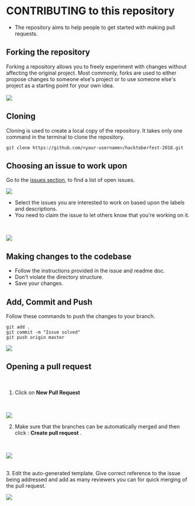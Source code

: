 # CONTRIBUTING to this repository

* The repository aims to help people to get started with making pull requests.

## Forking the repository

Forking a repository allows you to freely experiment with changes without affecting the original project. Most commonly, forks are used to either propose changes to someone else's project or to use someone else's project as a starting point for your own idea.
<br/><br/>
![](./markdown_images/fork.jpg)

## Cloning 

Cloning is used to create a local copy of the repository. It takes only one command in the terminal to clone the repository. 

    git clone https://github.com/<your-username>/hacktoberfest-2018.git


## Choosing an issue to work upon

Go to the [issues section](https://github.com/zairza-cetb/hacktoberfest-2018/issues), to find a list of open issues. 
<br/>


![](./markdown_images/issue_list.png)


* Select the issues you are interested to work on based upon the labels and descriptions.
* You need to claim the issue to let others know that you're working on it. 

<br/>


![](./markdown_images/issue-claim-2.png)



## Making changes to the codebase

* Follow the instructions provided in the issue and readme doc.
* Don't violate the directory structure.
* Save your changes.

## Add, Commit and Push 
 
Follow these commands to push the changes to your branch. 
<br/>

    git add .
    git commit -m "Issue solved"
    git push origin master

![](./markdown_images/add-commit-push.png)


## Opening a pull request
<br/>

1. Click on <b>New Pull Request</b>
<br/>

![](./markdown_images/new_pr.jpg)

2. Make sure that the branches can be automatically merged and then click : <b>Create pull request</b> .
<br/>

![](./markdown_images/create_pull_req.png)

<br/>
3. Edit the auto-generated template. Give correct reference to the issue being addressed and add as many reviewers you can for quick merging of the pull request.
<br/>

![](./markdown_images/submit_pr.jpg)
